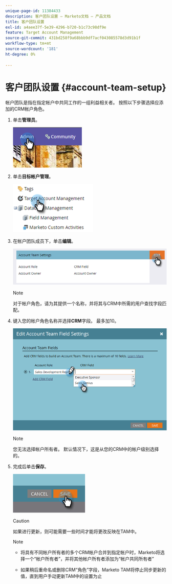 ```yaml
---
unique-page-id: 11384433
description: 客户团队设置 — Marketo文档 — 产品文档
title: 客户团队设置
exl-id: a4aee37f-5e39-4296-b720-b1c73c98df9e
feature: Target Account Management
source-git-commit: 431bd258f9a68bbb9df7acf043085578d3d91b1f
workflow-type: tm+mt
source-wordcount: '181'
ht-degree: 0%

---
```


# 客户团队设置 {#account-team-setup}

帐户团队是指在指定帐户中共同工作的一组利益相关者。 按照以下步骤选择应添加的CRM帐户角色。

1. 单击&#x200B;**管理员**。

   ![](assets/one-3.png)

1. 单击&#x200B;**目标帐户管理**。

   ![](assets/account-team-setup-2.png)

1. 在帐户团队成员下，单击&#x200B;**编辑**。

   ![](assets/3.png)

   >[!NOTE]
   >
   >对于帐户角色，请为其提供一个名称，并将其与CRM中所需的用户查找字段匹配。

1. 键入您的帐户角色名称并选择&#x200B;**CRM**&#x200B;字段。 最多加10。

   ![](assets/four-2.png)

   >[!NOTE]
   >
   >您无法选择帐户所有者。 默认情况下，这是从您的CRM中的帐户级别选择的。

1. 完成后单击&#x200B;**保存**。

   ![](assets/five-2.png)

   >[!CAUTION]
   >
   >如果进行更新，则可能需要一些时间才能将更改反映在TAM中。

   >[!NOTE]
   >
   >* 将具有不同帐户所有者的多个CRM帐户合并到指定帐户时，Marketo将选择一个“帐户所有者”，并将其他帐户所有者添加为“帐户共同所有者”
   >
   >* 如果稍后重命名或删除CRM“角色”字段，Marketo TAM将停止同步更新的值，直到用户手动更新TAM中的设置为止
